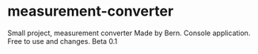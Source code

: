 # measurement-converter
Small project, measurement converter
Made by Bern.
Console application. Free to use and changes.
Beta 0.1
